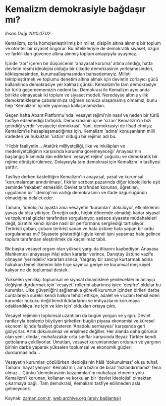 # Kemalizm demokrasiyle bağdaşır mı?

*İhsan Dağı 2010.07.02*

<td class="columnist-detail">
<p>Kemalizm, zorla homojenleştirilmiş  bir millet, disiplin altına alınmış bir toplum ve otoriter bir siyaset öngörür. Bu nitelikleriyle de demokratik siyaset, özgür ve farklılıkları güvence altına alınmış toplum anlayışıyla uyuşmaz.</p>
<p>
<div id="haberMetinDiv">
<p>İçinde 'zor' içeren bir düşüncenin 'anayasal koruma' altına alındığı, hatta devletin resmi ideolojisi olduğu bir ülkede demokrasinin yerleşmesinden, kökleşmesinden, kurumsallaşmasından bahsedemeyiz. Milleti tektipleştirmek ve toplumu denetim altına almak için devletin zorlayıcı gücü kullanılınca demokrasiye yer kalmaz çünkü. Kemalizm'le tam demokrasiye bir türlü geçemememizin nedeni bu. Demokrasi ile Kemalizm aynı anda birlikte olmayacak iki toplum ve siyaset modeli. Neredeyse altmış yıllık demokratikleşme çabalarımıza rağmen sonuca ulaşamamış olmamız, bunu hep 'Kemalizm' içinde yapmaya kalkışmamızdan.
<p>Geçen hafta Abant Platformu'nda 'vesayet rejimi'nin nasıl ve neden bir türlü tasfiye edilemediği tartışıldı. Demokrasinin içine 'sızan' Kemalizm'in bizi getirdiği yerdir 'vesayetçi demokrasi'. Yani, demokrasiyi de ifsad etmişiz Kemalizm'le hesaplaşamadığımız için. Kemalizm 'adına' konuşanların milli iradeden ve hukuktan 'üstün' olduğu bir rejimin adı bu. 
<p>'Hiçbir faaliyetin... Atatürk milliyetçiliği, ilke ve inkılâpları ve medeniyetçiliğinin karşısında korunma göremeyeceği' Anayasa'nın başlangıç kısmında ilan edilirken 'vesayet rejimi' çoğulcu ve demokratik bir rejime dönüştürülemez. Dolayısıyla tam demokrasi için Kemalizm'in tasfiyesi şarttır.
<p>Tasfiye derken kastettiğim Kemalizm'in anayasal, yasal ve kurumsal 'korumalardan arındırılması', fikirler serbest pazarında diğer ideolojilerle eşit zeminde 'rekabet' etmesidir. Devlet tarafından korunan, öğretilen, uygulanan bir 'ideoloji'nin varlığı demokrasinin ve ifade özgürlüğünün olmadığına delalet eder.
<p>Tamam, 'ideoloji'si ayakta ama vesayetin 'kurumları' dökülüyor, etkinliklerini yavaş da olsa yitiriyor. Örneğin ordu, hiçbir dönemde olmadığı kadar siyasal ve toplumsal güçler tarafından sorgulanıyor, sadece siyasete müdahaleleri değil, bizatihi kendi işinde nasıl bir performans sergilediği tartışılıyor. Teröristi çoban, çobanı terörist sanan ve hata üstüne hata yapan bir ordu sorgulanmaz mı? Siyasete gösterdiği ilgiyle kendi işini yapamaz hale gelince toplum tarafından eleştirilmek de kaçınılmaz tabii.
<p>Bir başka vesayet organı olan yüksek yargı da itibarını kaybediyor. Anayasa Mahkemesi anayasayı ihlal eden kararlar verince, Danıştay üstüne vazife olmayan 'yerindelik' kararları alınca, Yargıtay bir savcıyı kurtarmak adına hukukun temel ilkelerini bile hiçe sayınca geriye ne kurumsal meşruiyet kalıyor ne de toplumsal destek.
<p>Yükselen yenilikçi toplumsal ve siyasal dinamiklere yenileceklerini anlayıp değişimi durdurmak için 'vesayet' rollerini abartınca iyice 'deşifre' oldular bu kurumlar. Ülke güvenliğini sağlamakla görevli kurumun içinden birileri darbe cuntalarıyla sürekli kendi halkını tehdit ettikçe, adalet ve vicdanı temsil eden kurumlar hukuku değil kendi iktidarlarını ve imtiyazlarını korumaya odaklandıkça 'ne için ve kim için' oldukları ortaya çıktı.
<p>Vesayet rejiminin toplumsal uzantıları da bugün yorgun ve yılgın. Devlet rantlarıyla beslenip büyüyen şirketleri bugün piyasa ekonomisi ve küresel ekonomi içinde faaliyet gösteren 'Anadolu sermayesi' karşısında geri gidiyorlar. Artık dokunulmaz ve erişilmez değiller. Her alanda daha görünür olan yeni, dindar, muhafazakâr orta sınıflar karşısında Beyaz Türkler kendi gettolarına çekiliyorlar. Umutları, vesayet kurumlarından ordunun ve yargının birinin darbe yaparak yükselen toplumsal ve ekonomik güçleri durdurmasında...
<p>Vesayetin kurumları çözülürken ideolojisinin hâlâ 'dokunulmaz' oluşu tuhaf. Tamam 'hayat yeniyor' Kemalizm'i, ama bizim de biraz 'hızlandırmamız' fena olmaz... Çünkü 'demokrasinin kazanımları'nı muhafaza etmenin yolu Kemalizm'i korunan, kollanan ve korkulan bir 'devlet ideolojisi' olmaktan çıkarmaya bağlı. Tam demokrasi, Kemalizm tasfiye edilmeden asla gelmeyecek.</p></p></p></p></p></p></p></p></p></div>
</p>
<a href="http://web.archive.org/web/20110106044412/mailto:i.dagi@zaman.com.tr">
</a></td>

Kaynak: [zaman.com.tr](http://zaman.com.tr/yazar.do?yazino=1001795), [web.archive.org (arşiv bağlantısı)](http://web.archive.org/web/20110106044412/http://www.zaman.com.tr/yazar.do?yazino=1001795)
